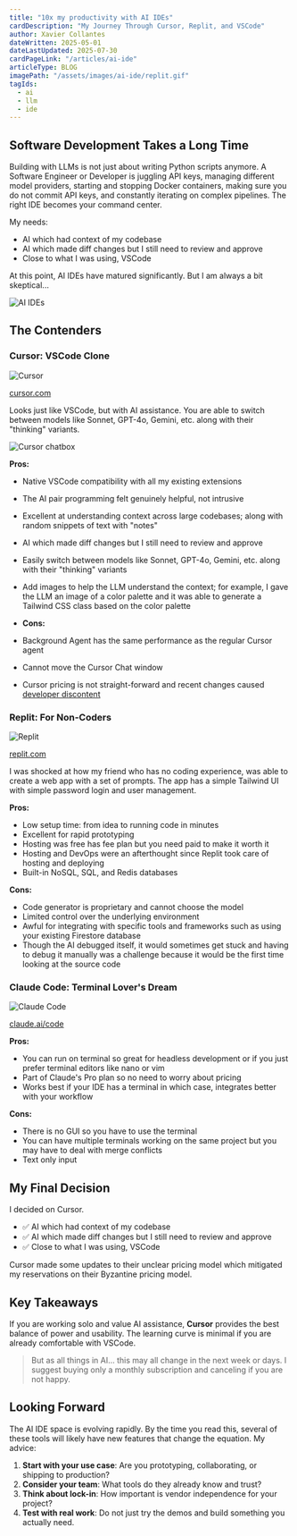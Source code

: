 ```yaml
---
title: "10x my productivity with AI IDEs"
cardDescription: "My Journey Through Cursor, Replit, and VSCode"
author: Xavier Collantes
dateWritten: 2025-05-01
dateLastUpdated: 2025-07-30
cardPageLink: "/articles/ai-ide"
articleType: BLOG
imagePath: "/assets/images/ai-ide/replit.gif"
tagIds:
  - ai
  - llm
  - ide
---
```


## Software Development Takes a Long Time

Building with LLMs is not just about writing Python scripts anymore. A Software
Engineer or Developer is juggling API keys, managing different model providers,
starting and stopping Docker containers, making sure you do not commit API keys,
and constantly iterating on complex pipelines. The right IDE becomes your
command center.

My needs:

- AI which had context of my codebase
- AI which made diff changes but I still need to review and approve
- Close to what I was using, VSCode

At this point, AI IDEs have matured significantly. But I am always a bit
skeptical...

![AI IDEs](/assets/images/ai-ide/sv.webp)

## The Contenders

### Cursor: VSCode Clone

![Cursor](/assets/images/ai-ide/cursor.webp)

[cursor.com](https://cursor.com/)

Looks just like VSCode, but with AI assistance. You are able to switch between
models like Sonnet, GPT-4o, Gemini, etc. along with their "thinking" variants.

![Cursor chatbox](/assets/images/ai-ide/agent.webp)

**Pros:**

- Native VSCode compatibility with all my existing extensions
- The AI pair programming felt genuinely helpful, not intrusive
- Excellent at understanding context across large codebases; along with random
  snippets of text with "notes"
- AI which made diff changes but I still need to review and approve
- Easily switch between models like Sonnet, GPT-4o, Gemini, etc. along with
  their "thinking" variants
- Add images to help the LLM understand the context; for example, I gave the LLM
  an image of a color palette and it was able to generate a Tailwind CSS class
  based on the color palette

- **Cons:**

- Background Agent has the same performance as the regular Cursor agent
- Cannot move the Cursor Chat window
- Cursor pricing is not straight-forward and recent changes caused [developer
  discontent](https://www.reddit.com/r/singularity/comments/1ls951k/cursors_recent_pricing_change_was_met_with_strong/)

### Replit: For Non-Coders

![Replit](/assets/images/ai-ide/replit.gif)

[replit.com](https://replit.com/)

I was shocked at how my friend who has no coding experience, was able to create
a web app with a set of prompts. The app has a simple Tailwind UI with simple
password login and user management.

**Pros:**

- Low setup time: from idea to running code in minutes
- Excellent for rapid prototyping
- Hosting was free has fee plan but you need paid to make it worth it
- Hosting and DevOps were an afterthought since Replit took care of hosting and
  deploying
- Built-in NoSQL, SQL, and Redis databases

**Cons:**

- Code generator is proprietary and cannot choose the model
- Limited control over the underlying environment
- Awful for integrating with specific tools and frameworks such as using your
  existing Firestore database
- Though the AI debugged itself, it would sometimes get stuck and having to
  debug it manually was a challenge because it would be the first time looking
  at the source code

### Claude Code: Terminal Lover's Dream

![Claude Code](/assets/images/ai-ide/claude.webp)

[claude.ai/code](https://claude.ai/code)

**Pros:**

- You can run on terminal so great for headless development or if you just
  prefer terminal editors like nano or vim
- Part of Claude's Pro plan so no need to worry about pricing
- Works best if your IDE has a terminal in which case, integrates better with
  your workflow

**Cons:**

- There is no GUI so you have to use the terminal
- You can have multiple terminals working on the same project but you may have
  to deal with merge conflicts
- Text only input

## My Final Decision

I decided on Cursor.

- ✅ AI which had context of my codebase
- ✅ AI which made diff changes but I still need to review and approve
- ✅ Close to what I was using, VSCode

Cursor made some updates to their unclear pricing model which mitigated my
reservations on their Byzantine pricing model.

## Key Takeaways

If you are working solo and value AI assistance, **Cursor** provides the best
balance of power and usability. The learning curve is minimal if you are already
comfortable with VSCode.

> But as all things in AI... this may all change in the next week or days. I
> suggest buying only a monthly subscription and canceling if you are not happy.

## Looking Forward

The AI IDE space is evolving rapidly. By the time you read this, several of
these tools will likely have new features that change the equation. My advice:

1. **Start with your use case**: Are you prototyping, collaborating, or shipping
   to production?
2. **Consider your team**: What tools do they already know and trust?
3. **Think about lock-in**: How important is vendor independence for your
   project?
4. **Test with real work**: Do not just try the demos and build something you
   actually need.
